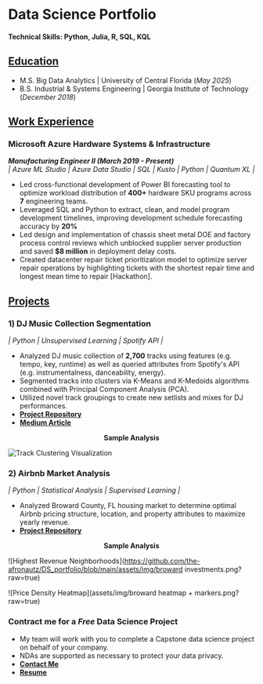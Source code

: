 # Data Science Portfolio 

#### Technical Skills: Python, Julia, R, SQL, KQL 

## <ins> Education </ins>
- M.S. Big Data Analytics | University of Central Florida (_May 2025_)
- B.S. Industrial & Systems Engineering | Georgia Institute of Technology (_December 2018_)

## <ins> Work Experience  </ins>

### Microsoft Azure Hardware Systems & Infrastructure  
**_Manufacturing Engineer II (March 2019 - Present)_**  
_| Azure ML Studio | Azure Data Studio | SQL | Kusto | Python | Quantum XL |_  
- Led cross-functional development of Power BI forecasting tool to optimize workload distribution of **400+** hardware SKU programs across **7** engineering teams.
- Leveraged SQL and Python to extract, clean, and model program development timelines, improving development schedule forecasting accuracy by **20%** 
- Led design and implementation of chassis sheet metal DOE and factory process control reviews which unblocked supplier server production and saved **$8 million** in deployment delay costs.
- Created datacenter repair ticket prioritization model to optimize server repair operations by highlighting tickets with the shortest repair time and longest mean time to repair [Hackathon].


## <ins> Projects </ins>
### 1) DJ Music Collection Segmentation  
_| Python | Unsupervised Learning | Spotify API |_  
- Analyzed DJ music collection of **2,700** tracks using features (e.g. tempo, key, runtime) as well as queried attributes from Spotify's API  (e.g. instrumentalness, danceability, energy).
- Segmented tracks into clusters via K-Means and K-Medoids algorithms combined with Principal Component Analysis (PCA).
- Utilized novel track groupings to create new setlists and mixes for DJ performances.
- **[Project Repository](https://github.com/theafronautz/Music_Library_Clustering/tree/main)**
- **[Medium Article](https://medium.com/@fjohnson199517/unsupervised-learning-techniques-for-music-segmentation-84e5e713e701)**

<p align="center">
    <strong>Sample Analysis</strong>
</p>  

![Track Clustering Visualization](https://github.com/the-afronautz/DS_portfolio/blob/main/assets/img/kmedoids%20clusters.png?raw=true)
	

### 2) Airbnb Market Analysis 
_| Python | Statistical Analysis | Supervised Learning |_  
- Analyzed Broward County, FL housing market to determine optimal Airbnb pricing structure, location, and property attributes to maximize yearly revenue.
- **[Project Repository](https://github.com/the-afronautz/airbnb-market_analysis)**

<p align="center">
    <strong>Sample Analysis</strong>
</p>  

  ![Highest Revenue Neighborhoods](https://github.com/the-afronautz/DS_portfolio/blob/main/assets/img/broward investments.png?raw=true)   


  ![Price Density Heatmap](assets/img/broward heatmap + markers.png?raw=true)

  

### Contract me for a _Free_ Data Science Project  
- My team will work with you to complete a Capstone data science project on behalf of your company.
- NDAs are supported as necessary to protect your data privacy.  
- **[Contact Me](mailto:fjohnson199517@outlook.com)**
- **[Resume](https://github.com/the-afronautz/DS_portfolio/blob/main/[DRAFT]%20Frank%20Johnson%20Resume%20-%20Fall%2024.pdf)** 



